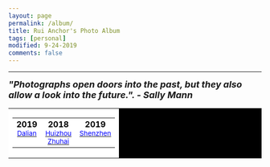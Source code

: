 ```yaml
---
layout: page
permalink: /album/
title: Rui Anchor's Photo Album
tags: [personal]
modified: 9-24-2019
comments: false
---
```


----

<strong><i><font size = "+1">"Photographs open doors into the past, but they also allow a look into the future.".  - Sally Mann</font></i></strong>

<center>
<table bgcolor="black" cellspacing=2 cellpadding=4><tr><td bgcolor="white">
<table cellspacing=5> <tr align=center valign=top>

<td>
<font color=black>
<b>2019</b><br>
<small>
<a href="{{site.baseurl}}/images/2019/0914-dalian.md/"><font color=blue>
	Dalian</font></a><br>
</small>
</font>

<td>
<font color=black>
<b>2018</b><br>
<small>
<a href="{{site.baseurl}}/images/2018/0403-huizhou.md/"><font color=blue>
	Huizhou</font></a><br>
<a href="{{site.baseurl}}/images/2019/0120-zhuhai.md/"><font color=blue>
	Zhuhai</font></a><br>
</small>
</font>

<td>
<font color=black>
<b>2019</b><br>
<small>
<a href="{{site.baseurl}}/images/2017/1224-shenzhen.md/"><font color=blue>
	Shenzhen</font></a><br>
</small>
</font>

</center>